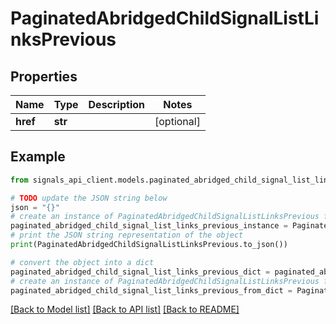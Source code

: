 # PaginatedAbridgedChildSignalListLinksPrevious


## Properties

Name | Type | Description | Notes
------------ | ------------- | ------------- | -------------
**href** | **str** |  | [optional] 

## Example

```python
from signals_api_client.models.paginated_abridged_child_signal_list_links_previous import PaginatedAbridgedChildSignalListLinksPrevious

# TODO update the JSON string below
json = "{}"
# create an instance of PaginatedAbridgedChildSignalListLinksPrevious from a JSON string
paginated_abridged_child_signal_list_links_previous_instance = PaginatedAbridgedChildSignalListLinksPrevious.from_json(json)
# print the JSON string representation of the object
print(PaginatedAbridgedChildSignalListLinksPrevious.to_json())

# convert the object into a dict
paginated_abridged_child_signal_list_links_previous_dict = paginated_abridged_child_signal_list_links_previous_instance.to_dict()
# create an instance of PaginatedAbridgedChildSignalListLinksPrevious from a dict
paginated_abridged_child_signal_list_links_previous_from_dict = PaginatedAbridgedChildSignalListLinksPrevious.from_dict(paginated_abridged_child_signal_list_links_previous_dict)
```
[[Back to Model list]](../README.md#documentation-for-models) [[Back to API list]](../README.md#documentation-for-api-endpoints) [[Back to README]](../README.md)


